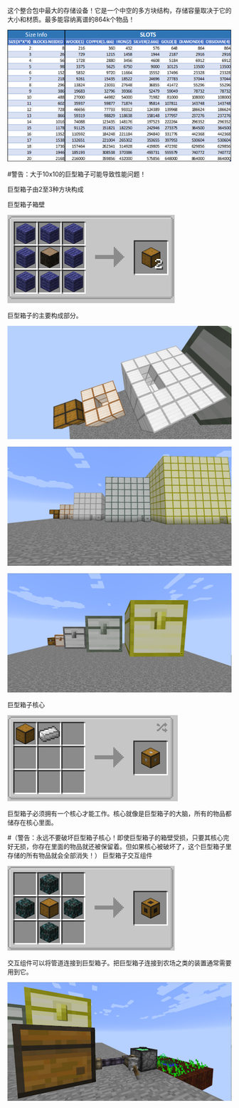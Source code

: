 这个整合包中最大的存储设备！它是一个中空的多方块结构，存储容量取决于它的大小和材质。最多能容纳离谱的864k个物品！

![Zarchyar#3407制作的巨型箱子存储容量的导图非常棒！](zarchyarexcel2.png)

#警告：大于10x10的巨型箱子可能导致性能问题！

巨型箱子由2至3种方块构成

巨型箱子箱壁

![巨型箱子箱壁合成配方](collosalchestrecipe.png)

巨型箱子的主要构成部分。

![大于2x2的巨型箱子内部必须是中空的](hollowcollosalchest.png)

![由于缺失了一个方块而无法形成的巨型箱子](unformedcollosalchest.png)

![已形成的巨型箱子](formedcollosalchest.png)

巨型箱子核心

![巨型箱子核心合成配方](collosalchestcore.png)

巨型箱子必须拥有一个核心才能工作。核心就像是巨型箱子的大脑，所有的物品都储存在核心里面。

#（警告：永远不要破坏巨型箱子核心！即使巨型箱子的箱壁受损，只要其核心完好无损，你存在里面的物品就还被保留着。但如果核心被破坏了，这个巨型箱子里存储的所有物品就会全部消失！）
巨型箱子交互组件

![巨型箱子交互组件合成配方](collosalchestinterface.png)

交互组件可以将管道连接到巨型箱子。把巨型箱子连接到农场之类的装置通常需要用到它。

![例如，这是一个用巨型箱子来存储小麦和种子的自动麦田](collosalchestfarm.png)

